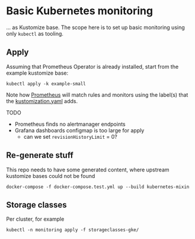 # Basic Kubernetes monitoring

... as Kustomize base.
The scope here is to set up basic monitoring using only `kubectl` as tooling.

## Apply

Assuming that Prometheus Operator is already installed,
start from the example kustomize base:

```
kubectl apply -k example-small
```

Note how [Prometheus](./example-small/main-prometheus.yaml) will match rules and monitors
using the label(s) that the [kustomization.yaml](./example-small/kustomization.yaml) adds.

TODO
 * Prometheus finds no alertmanager endpoints
 * Grafana dashboards configmap is too large for apply
   - can we set `revisionHistoryLimit` = 0?

## Re-generate stuff

This repo needs to have some generated content, where upstream kustomize bases could not be found

```
docker-compose -f docker-compose.test.yml up --build kubernetes-mixin
```

## Storage classes

Per cluster, for example

```
kubectl -n monitoring apply -f storageclasses-gke/
```
